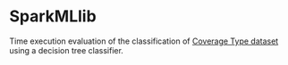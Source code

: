 # SparkMLlib

Time execution evaluation of the classification of [Coverage Type dataset](https://archive.ics.uci.edu/ml/datasets/covertype)
using a decision tree classifier.
